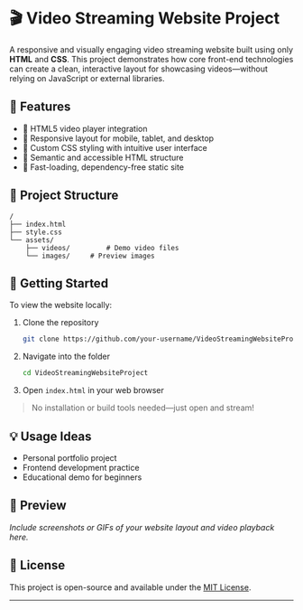 # 🎬 Video Streaming Website Project

A responsive and visually engaging video streaming website built using only **HTML** and **CSS**. This project demonstrates how core front-end technologies can create a clean, interactive layout for showcasing videos—without relying on JavaScript or external libraries.

## 📌 Features

- 🎥 HTML5 video player integration  
- 📱 Responsive layout for mobile, tablet, and desktop  
- 🎨 Custom CSS styling with intuitive user interface  
- 🧱 Semantic and accessible HTML structure  
- 🚀 Fast-loading, dependency-free static site  

## 📂 Project Structure

```
/
├── index.html
├── style.css
└── assets/
    ├── videos/         # Demo video files
    └── images/     # Preview images
```

## 🚀 Getting Started

To view the website locally:

1. Clone the repository  
   ```bash
   git clone https://github.com/your-username/VideoStreamingWebsiteProject.git
   ```
2. Navigate into the folder  
   ```bash
   cd VideoStreamingWebsiteProject
   ```
3. Open `index.html` in your web browser  

> No installation or build tools needed—just open and stream!

## 💡 Usage Ideas

- Personal portfolio project  
- Frontend development practice  
- Educational demo for beginners  

## 📸 Preview

_Include screenshots or GIFs of your website layout and video playback here._

## 📜 License

This project is open-source and available under the [MIT License](LICENSE).

---
